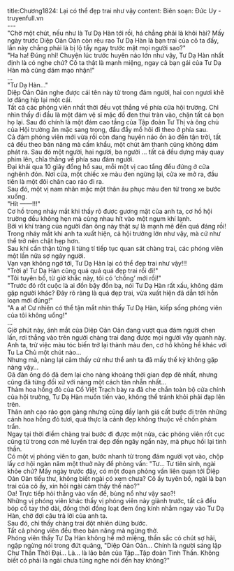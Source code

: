 title:Chương1824: Lại có thể đẹp trai như vậy
content:
Biên soạn: Đức Uy - truyenfull.vn<br>---<br>"Chờ một chút, nếu như là Tư Dạ Hàn tới rồi, há chẳng phải là khôi hài? Mấy ngày trước Diệp Oản Oản còn rêu rao Tư Dạ Hàn là bạn trai của cô ta đấy, lần này chẳng phải là bị lộ tẩy ngay trước mặt mọi người sao?"<br>"Ha ha! Đúng nhỉ! Chuyện lúc trước huyên náo lớn như vậy, Tư Dạ Hàn nhất định là có nghe chứ? Cô ta thật là mạnh miệng, ngay cả bạn gái của Tư Dạ Hàn mà cũng dám mạo nhận!"<br>...<br>"Tư Dạ Hàn..."<br>Diệp Oản Oản nghe được cái tên này từ trong đám người, hai con ngươi khẽ lơ đãng híp lại một cái.<br>Tất cả các phóng viên nhất thời đều vọt thẳng về phía cửa hội trường. Chỉ nhìn thấy đi đầu là một đám vệ sĩ mặc đồ đen thui tràn vào, chặn tất cả bọn họ lại. Sau đó chính là một đám cao tầng của Tập đoàn Tư Thị và ông chủ của Hội trường ăn mặc sang trọng, đầu đầy mồ hôi đi theo ở phía sau.<br>Cả đám phóng viên mới vừa rồi còn đang huyên náo ồn ào đến tận trời, tất cả đều theo bản năng mà cấm khẩu, một chút âm thanh cũng không dám phát ra. Sau đó một người, hai người, ba người … tất cả đều dựng máy quay phim lên, chĩa thẳng về phía sau đám người.<br>Đại khái qua 10 giây đồng hồ sau, mỗi một vị cao tầng đều đứng ở cửa nghênh đón. Nơi cửa, một chiếc xe màu đen ngừng lại, cửa xe mở ra, đầu tiên là một đôi chân cao ráo đi ra.<br>Sau đó, một vị nam nhân mặc một thân âu phục màu đen từ trong xe bước xuống.<br>"Hít ——!!!"<br>Cơ hồ trong nháy mắt khi thấy rõ được gương mặt của anh ta, cơ hồ hội trường đều không hẹn mà cùng nhau hít vào một ngụm khí lạnh.<br>Bởi vì khí tràng của người đàn ông này thật sự là mạnh mẽ đến quá đáng rồi! Trong nháy mắt khi anh ta xuất hiện, cả hội trường lớn như vậy, mà cứ như thể trở nên chật hẹp hơn.<br>Sau khi cẩn thận từng li từng tí tiếp tục quan sát chàng trai, các phóng viên một lần nữa sợ ngây người.<br>Vạn vạn không ngờ tới, Tư Dạ Hàn lại có thể đẹp trai như vậy!!!<br>"Trời ạ! Tư Dạ Hàn cũng quá quá quá đẹp trai rồi đi!"<br>"Tôi tuyên bố, từ giờ khắc này, tôi có ‘chồng’ mới rồi!"<br>"Trước đó rốt cuộc là ai đồn bậy đồn bạ, nói Tư Dạ Hàn rất xấu, không dám gặp người khác? Đây rõ ràng là quá đẹp trai, vừa xuất hiện đã dẫn tới hỗn loạn mới đúng!"<br>"A a a! Cư nhiên có thể tận mắt nhìn thấy Tư Dạ Hàn, kiếp sống phóng viên của tôi không uổng!"<br>...<br>Giờ phút này, ánh mắt của Diệp Oản Oản đang vượt qua đám người chen lấn, rơi thẳng vào trên người chàng trai đang được mọi người vây quanh này.<br>Anh ta, trừ việc màu tóc biến trở lại thành màu đen, cơ hồ không hề khác với Tu La Chủ một chút nào…<br>Nhưng mà, nàng lại cảm thấy cứ như thể anh ta đã mấy thế kỷ không gặp nàng vậy…<br>Gã đàn ông đó đã đem lại cho nàng khoảng thời gian đẹp đẽ nhất, nhưng cũng đã từng đối xử với nàng một cách tàn nhẫn nhất…<br>Thảm hoa hồng đỏ của Cố Việt Trạch bày ra đã che chắn toàn bộ cửa chính của hội trường, Tư Dạ Hàn muốn tiến vào, không thể tránh khỏi phải đạp lên trên.<br>Thân anh cao ráo gọn gàng nhưng cũng đầy lạnh giá cất bước đi trên những cánh hoa hồng đỏ tươi, quả thực là cảnh đẹp không thuộc về chốn phàm trần.<br>Ngay tại thời điểm chàng trai bước đi được một nửa, các phóng viên rốt cục cũng từ trong cơn mê luyến trai đẹp đến ngây ngẩn này, mà phục hồi lại tinh thần.<br>Có một vị phóng viên to gan, bước nhanh từ trong đám người vọt vào, chộp lấy cơ hội ngàn năm một thuở này để phỏng vấn: "Tư... Tư tiên sinh, ngài khỏe chứ? Mấy ngày trước đây, có một đoạn phỏng vấn liên quan tới Diệp Oản Oản tiểu thư, không biết ngài có xem chưa? Cô ấy tuyên bố, ngài là bạn trai của cô ấy, xin hỏi ngài cảm thấy thế nào?"<br>Oa! Trực tiếp hỏi thẳng vào vấn đề, bùng nổ như vậy sao?!<br>Những vị phóng viên khác thấy vị phóng viên này giành trước, tất cả đều bóp cổ tay thở dài, đồng thời đồng loạt đem ống kính nhắm ngay vào Tư Dạ Hàn, chờ đợi câu trả lời của anh ta.<br>Sau đó, chỉ thấy chàng trai đột nhiên dừng bước.<br>Tất cả phóng viên đều theo bản năng mà ngừng thở.<br>Phóng viên thấy Tư Dạ Hàn không hề mở miệng, thần sắc có chút sợ hãi, ngập ngừng nói trong đứt quãng, "Diệp Oản Oản... Chính là người sáng lập Chư Thần Thời Đại... Là… là lão bản của Tập…Tập đoàn Tinh Thần. Không biết có phải là ngài chưa từng nghe nói đến hay không?"